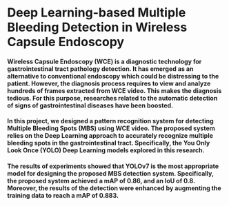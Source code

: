 # Deep Learning-based Multiple Bleeding Detection in Wireless Capsule Endoscopy
####   Wireless Capsule Endoscopy (WCE) is a diagnostic technology for gastrointestinal tract pathology detection. It has emerged as an alternative to conventional endoscopy which could be distressing to the patient. However, the diagnosis process requires to view and analyze hundreds of frames extracted from WCE video. This makes the diagnosis tedious. For this purpose, researches related to the automatic detection of signs of gastrointestinal diseases have been boosted.

#### 	In this project, we designed a pattern recognition system for detecting Multiple Bleeding Spots (MBS) using WCE video. The proposed system relies on the Deep Learning approach to accurately recognize multiple bleeding spots in the gastrointestinal tract. Specifically, the You Only Look Once (YOLO) Deep Learning models explored in this research.

####  The results of experiments showed that YOLOv7 is the most appropriate model for designing the proposed MBS detection system. Specifically, the proposed system achieved a mAP of 0.86, and an IoU of 0.8. Moreover, the results of the detection were enhanced by augmenting the training data to reach a mAP of 0.883.

